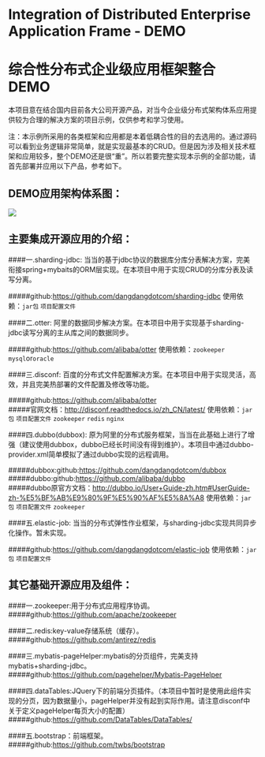 # Integration of Distributed Enterprise Application Frame - DEMO
# 综合性分布式企业级应用框架整合DEMO

本项目意在结合国内目前各大公司开源产品，对当今企业级分布式架构体系应用提供较为合理的解决方案的项目示例，仅供参考和学习使用。

注：本示例所采用的各类框架和应用都是本着低耦合性的目的去选用的。通过源码可以看到业务逻辑非常简单，就是实现最基本的CRUD。但是因为涉及相关技术框架和应用较多，整个DEMO还是很“重”。所以若要完整实现本示例的全部功能，请首先部署并应用以下产品，参考如下。



## DEMO应用架构体系图：
![](https://github.com/BalaBalaYi/IDEAF---DEMO/raw/master/DEMO-ARCH.gif)  




## 主要集成开源应用的介绍：

####一.sharding-jdbc:
当当的基于jdbc协议的数据库分库分表解决方案，完美衔接spring+mybaits的ORM层实现。在本项目中用于实现CRUD的分库分表及读写分离。

#####github:https://github.com/dangdangdotcom/sharding-jdbc
使用依赖：`jar包` `项目配置文件`


####二.otter:
阿里的数据同步解决方案。在本项目中用于实现基于sharding-jdbc读写分离的主从库之间的数据同步。

#####github:https://github.com/alibaba/otter
使用依赖：`zookeeper` `mysql`or`oracle`


####三.disconf:
百度的分布式文件配置解决方案。在本项目中用于实现灵活，高效，并且完美热部署的文件配置及修改等功能。

#####github:https://github.com/alibaba/otter<br/>
#####官网文档：http://disconf.readthedocs.io/zh_CN/latest/
使用依赖：`jar包` `项目配置文件` `zookeeper` `redis` `nginx`


####四.dubbo(dubbox):
原为阿里的分布式服务框架，当当在此基础上进行了增强（建议使用dubbox，dubbo已经长时间没有得到维护）。本项目中通过dubbo-provider.xml简单模拟了通过dubbo实现的远程调用。

#####dubbox:github:https://github.com/dangdangdotcom/dubbox<br/>
#####dubbo:github:https://github.com/alibaba/dubbo<br/>
#####dubbo原官方文档：http://dubbo.io/User+Guide-zh.htm#UserGuide-zh-%E5%BF%AB%E9%80%9F%E5%90%AF%E5%8A%A8
使用依赖：`jar包` `项目配置文件` `zookeeper`


####五.elastic-job:
当当的分布式弹性作业框架，与sharding-jdbc实现共同异步化操作。暂未实现。

#####github:https://github.com/dangdangdotcom/elastic-job
使用依赖：`jar包` `项目配置文件`




## 其它基础开源应用及组件：

####一.zookeeper:用于分布式应用程序协调。
#####github:https://github.com/apache/zookeeper

####二.redis:key-value存储系统（缓存）。
#####github:https://github.com/antirez/redis

####三.mybatis-pageHelper:mybatis的分页组件，完美支持mybatis+sharding-jdbc。
#####github:https://github.com/pagehelper/Mybatis-PageHelper

####四.dataTables:JQuery下的前端分页插件。（本项目中暂时是使用此组件实现的分页，因为数据量小，pageHelper并没有起到实际作用。请注意disconf中关于定义pageHelper每页大小的配置）
#####github:https://github.com/DataTables/DataTables/

####五.bootstrap：前端框架。
#####github:https://github.com/twbs/bootstrap






